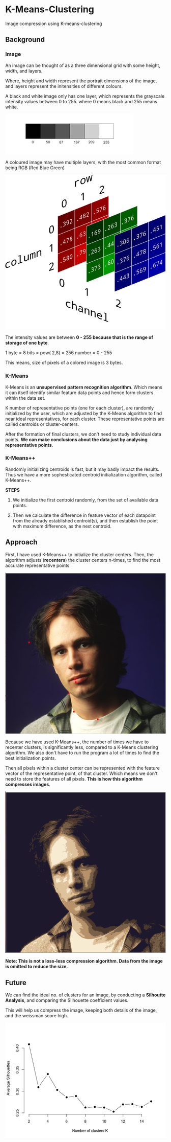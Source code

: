 # K-Means-Clustering
Image compression using K-means-clustering

## Background

### Image 
An image can be thought of as a three dimensional grid with some height, width, and layers.

Where, height and width represent the portrait dimensions of the image, and layers represent the initensities of different colours.

A black and white image only has one layer, which represents the grayscale intensity values between 0 to 255.
where 0 means black and 255 means white.

![alt text](https://github.com/chiragsawarn/K-Means-Clustering/blob/master/Readme-Images/grayscale.png?raw=true)


A coloured image may have multiple layers, with the most common format being RGB (Red Blue Green)

![alt text](https://github.com/chiragsawarn/K-Means-Clustering/blob/master/Readme-Images/img_as_a_three_d_array.png?raw=true)

The intensity values are between **0 - 255 because that is the range of storage of one byte**.

1 byte = 8 bits = pow( 2,8) = 256 number = 0 - 255

This means, size of pixels of a colored image is 3 bytes.

### K-Means
K-Means is an **unsupervised pattern recognition algorithm**. Which means it can itself identify similar feature data points and hence form clusters within the data set.

K number of representative points (one for each cluster), are randomly initialized by the user, which are adjusted by the K-Means algorithm to find near ideal representatives, for each cluster. These representative points are called centroids or cluster-centers.



After the formation of final clusters, we don't need to study individual data points. **We can make conclusions about the data just by analysing representative points**.

### K-Means++
Randomly initializing centroids is fast, but it may badly impact the results.
Thus we have a more sophesticated centroid initialization algorithm, called K-Means++.

**STEPS**
1. We initialize the first centroid randomly, from the set of available data points.

2. Then we calculate the difference in feature vector of each datapoint from the already established centroid(s), and then establish the point with maximum difference, as the next centroid.

## Approach
First, I have used K-Means++ to initialize the cluster centers.
Then, the algorithm adjusts (**recenters**) the cluster centers n-times, to find the most accurate representative points.

![alt text](https://github.com/chiragsawarn/K-Means-Clustering/blob/master/Readme-Images/six_clusters_initialized.png?raw=true)

Because we have used K-Means++, the number of times we have to recenter clusters, is significantly less, compared to a K-Means clustering algorithm. We also don't have to run the program a lot of times to find the best initialization points.

Then all pixels within a cluster center can be represented with the feature vector of the representative point, of that cluster. Which means we don't need to store the features of all pixels.
**This is how this algorithm compresses images**.

![alt text](https://github.com/chiragsawarn/K-Means-Clustering/blob/master/Readme-Images/six_cartoonified_image.png?raw=true)


**Note: This is not a loss-less compression algorithm. Data from the image is omitted to reduce the size.**

## Future
We can find the ideal no. of clusters for an image, by conducting a **Silhoutte Analysis**, and comparing the Silhouette coefficient values. 

This will help us compress the image, keeping both details of the image, and the weissman score high.

![alt text](https://github.com/chiragsawarn/K-Means-Clustering/blob/master/Readme-Images/silhoutte_analysis.png?raw=true)
